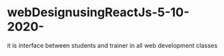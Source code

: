 # webDesignusingReactJs-5-10-2020-
it is interface between students and trainer in all web development classes
